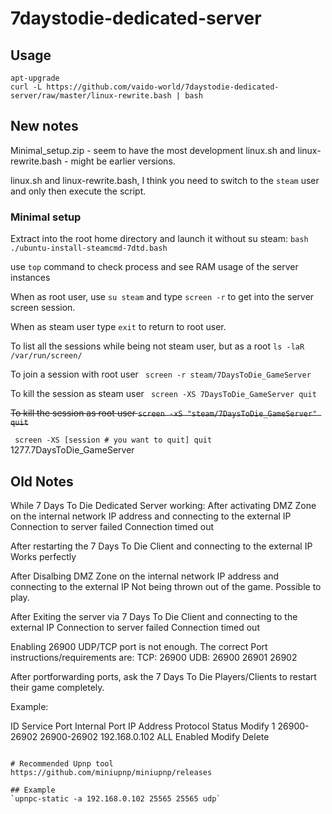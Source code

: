 # 7daystodie-dedicated-server
## Usage 
```
apt-upgrade
curl -L https://github.com/vaido-world/7daystodie-dedicated-server/raw/master/linux-rewrite.bash | bash
```



## New notes

Minimal_setup.zip - seem to have the most development
linux.sh and linux-rewrite.bash - might be earlier versions.

linux.sh and linux-rewrite.bash, I think you need to switch to the `steam` user and only then execute the script.



### Minimal setup
Extract into the root home directory
and launch it without su steam:
`bash ./ubuntu-install-steamcmd-7dtd.bash`

use `top` command to check process and see RAM usage of the server instances 

When as root user, use `su steam` and type `screen -r` to get into the server screen session.

When as steam user type `exit` to return to root user.

To list all the sessions while being not steam user, but as a root
`ls -laR /var/run/screen/`

To join a session with root user
` screen -r steam/7DaysToDie_GameServer`

To kill the session as steam user
` screen -XS 7DaysToDie_GameServer quit`

<s>To kill the session as root user
`screen -xS "steam/7DaysToDie_GameServer" quit`</s>

` screen -XS [session # you want to quit] quit`
  1277.7DaysToDie_GameServer

## Old Notes

While 7 Days To Die Dedicated Server working:
After activating DMZ Zone on the internal network IP address and connecting to the external IP
Connection to server failed
Connection timed out

After restarting the 7 Days To Die Client and connecting to the external IP
Works perfectly

After Disalbing DMZ Zone on the internal network IP address and connecting to the external IP
Not being thrown out of the game. Possible to play.

After Exiting the server via 7 Days To Die Client and connecting to the external IP
Connection to server failed
Connection timed out


Enabling 26900 UDP/TCP port is not enough.
The correct Port instructions/requirements are:
TCP: 26900
UDB: 26900 26901 26902

After portforwarding ports, ask the 7 Days To Die Players/Clients to restart their game completely.


Example:


ID	Service Port	Internal Port	IP Address	Protocol	Status	Modify
1	26900-26902	26900-26902	192.168.0.102	ALL	Enabled	Modify Delete
```

# Recommended Upnp tool 
https://github.com/miniupnp/miniupnp/releases

## Example
`upnpc-static -a 192.168.0.102 25565 25565 udp`
